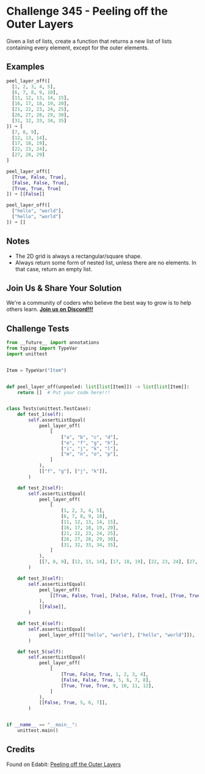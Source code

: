 # Challenge 345 - Peeling off the Outer Layers

Given a list of lists, create a function that returns a new list of lists containing every element, except for the outer elements.

## Examples
```python
peel_layer_off([
  [1, 2, 3, 4, 5],
  [6, 7, 8, 9, 10],
  [11, 12, 13, 14, 15],
  [16, 17, 18, 19, 20],
  [21, 22, 23, 24, 25],
  [26, 27, 28, 29, 30],
  [31, 32, 33, 34, 35]
]) ➞ [
  [7, 8, 9],
  [12, 13, 14],
  [17, 18, 19],
  [22, 23, 24],
  [27, 28, 29]
]

peel_layer_off([
  [True, False, True],
  [False, False, True],
  [True, True, True]
]) ➞ [[False]]

peel_layer_off([
  ["hello", "world"],
  ["hello", "world"]
]) ➞ []
```
## Notes

- The 2D grid is always a rectangular/square shape.
- Always return some form of nested list, unless there are no elements. In that case, return an empty list.

## Join Us & Share Your Solution

We're a community of coders who believe the best way to grow is to help others learn. **[Join us on Discord!!!]("https"://discord.gg/sfHykntuGy)**

## Challenge Tests
```python
from __future__ import annotations
from typing import TypeVar
import unittest


Item = TypeVar("Item")


def peel_layer_off(unpeeled: list[list[Item]]) -> list[list[Item]]:
    return []  # Put your code here!!!


class Tests(unittest.TestCase):
    def test_1(self):
        self.assertListEqual(
            peel_layer_off(
                [
                    ["a", "b", "c", "d"],
                    ["e", "f", "g", "h"],
                    ["i", "j", "k", "l"],
                    ["m", "n", "o", "p"],
                ]
            ),
            [["f", "g"], ["j", "k"]],
        )

    def test_2(self):
        self.assertListEqual(
            peel_layer_off(
                [
                    [1, 2, 3, 4, 5],
                    [6, 7, 8, 9, 10],
                    [11, 12, 13, 14, 15],
                    [16, 17, 18, 19, 20],
                    [21, 22, 23, 24, 25],
                    [26, 27, 28, 29, 30],
                    [31, 32, 33, 34, 35],
                ]
            ),
            [[7, 8, 9], [12, 13, 14], [17, 18, 19], [22, 23, 24], [27, 28, 29],],
        )

    def test_3(self):
        self.assertListEqual(
            peel_layer_off(
                [[True, False, True], [False, False, True], [True, True, True]]
            ),
            [[False]],
        )

    def test_4(self):
        self.assertListEqual(
            peel_layer_off([["hello", "world"], ["hello", "world"]]), []
        )

    def test_5(self):
        self.assertListEqual(
            peel_layer_off(
                [
                    [True, False, True, 1, 2, 3, 4],
                    [False, False, True, 5, 6, 7, 8],
                    [True, True, True, 9, 10, 11, 12],
                ]
            ),
            [[False, True, 5, 6, 7]],
        )


if __name__ == "__main__":
    unittest.main()
```
## Credits

Found on Edabit: [Peeling off the Outer Layers](https://edabit.com/challenge/EWgdCtSDmRqJPrzoz)
